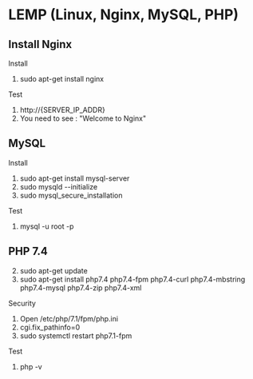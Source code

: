 # LEMP (Linux, Nginx, MySQL, PHP)

## Install Nginx
Install
  1. sudo apt-get install nginx

Test
  1. http://{SERVER_IP_ADDR}
  2. You need to see : "Welcome to Nginx"

## MySQL
Install
  1. sudo apt-get install mysql-server
  2. sudo mysqld --initialize
  3. sudo mysql_secure_installation

Test
  1. mysql -u root -p

## PHP 7.4

2. sudo apt-get update
3. sudo apt-get install php7.4 php7.4-fpm php7.4-curl php7.4-mbstring php7.4-mysql php7.4-zip php7.4-xml

Security
  1. Open /etc/php/7.1/fpm/php.ini
  2. cgi.fix_pathinfo=0
  3. sudo systemctl restart php7.1-fpm

Test
  1. php -v

